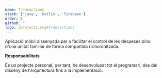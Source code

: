 ```yaml
---
name: Transactions
stack: ['java', 'kotlin', 'firebase']
order: 8
github: ''
logo: /projects.svg#transactions
---
```


Aplicació mòbil dissenyada per a facilitar el control de les despeses dins d'una
unitat familiar de forma compartida i sincronitzada.

<b>Responsabilitats</b>

És un projecte personal, per tant, he desenvolupat tot el programari, des del disseny
de l'arquitectura fins a la implementació.
